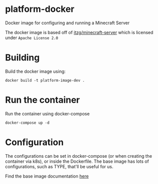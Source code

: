 # platform-docker
Docker image for configuring and running a Minecraft Server

The docker image is based off of [itzg/minecraft-server](https://github.com/itzg/docker-minecraft-server) which is licensed under `Apache License 2.0`

# Building
Build the docker image using:
```
docker build -t platform-image-dev .
```

# Run the container
Run the container using docker-compose
```
docker-compose up -d
```

# Configuration
The configurations can be set in docker-compose (or when creating the container via k8s), or inside the Dockerfile. 
The base image has lots of configurations, such as TYPE, that'll be useful for us. 

Find the base image documentation [here](https://docker-minecraft-server.readthedocs.io/en/latest/configuration/server-properties)
